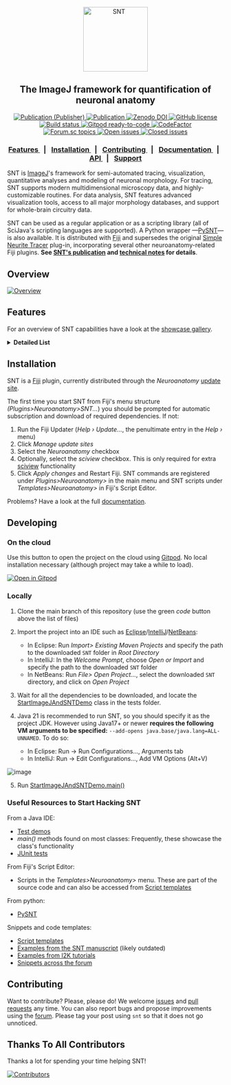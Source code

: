 <p align="center"><img src="https://imagej.net/media/icons/snt.png" alt="SNT" width="150"></p>
<h2 align="center">The ImageJ framework for quantification of neuronal anatomy</h2>
<div align="center">

 <!-- rdcu.be -->
  <a href="https://rdcu.be/c59MD">
    <img alt="Publication (Publisher)" src="https://img.shields.io/badge/Publication-Pub.-teal.svg">
  </a>
 <!-- BioRiv -->
  <a href="https://doi.org/10.1101/2020.07.13.179325">
    <img alt="Publication" src="https://img.shields.io/badge/Publication-BioRiv-red.svg">
  </a>
  <!-- Zenodo -->
  <a href="https://zenodo.org/badge/latestdoi/221831995">
    <img alt="Zenodo DOI" src="https://zenodo.org/badge/221831995.svg">
  </a>
  <!-- License -->
  <a href="https://github.com/morphonets/SNT/blob/master/LICENSE.txt">
    <img alt="GitHub license" src="https://img.shields.io/github/license/morphonets/SNT">
  </a>
<br>
  <!-- Build Status -->
  <a href="https://github.com/morphonets/SNT/actions/workflows/build.yml">
    <img alt="Build status" src="https://github.com/morphonets/SNT/actions/workflows/build.yml/badge.svg">
  </a>
  <!-- Gitpod -->
  <a href="https://gitpod.io/#https://github.com/fiji/SNT">
    <img alt="Gitpod ready-to-code" src="https://img.shields.io/badge/Gitpod-ready--to--code-blue?logo=gitpod">
  </a>
  <!-- codefactor -->
  <a href="https://www.codefactor.io/repository/github/morphonets/snt"><img src="https://www.codefactor.io/repository/github/morphonets/snt/badge" alt="CodeFactor" /
></a>
<br>
  <!-- Forum -->
  <a href="https://forum.image.sc/tags/snt">
    <img alt="Forum.sc topics" src="https://img.shields.io/badge/dynamic/json.svg?label=forum&url=https%3A%2F%2Fforum.image.sc%2Ftag%2Fsnt.json&query=%24.topic_list.tags.0.topic_count&suffix=%20topics">
  </a>
  <!-- Issues -->
  <a href="https://github.com/morphonets/SNT/issues">
    <img alt="Open issues" src="https://img.shields.io/github/issues/morphonets/SNT">
  </a>
  <a href="https://github.com/morphonets/SNT/issues">
    <img alt="Closed issues" src="https://img.shields.io/github/issues-closed/morphonets/SNT">
  </a>
</div>
<div align="center">
  <h3>
    <a href="https://github.com/morphonets/SNT#features">
      Features
    </a>
    <span style="margin:.5em">|</span>
    <a href="https://github.com/morphonets/SNT#installation">
      Installation
    </a>
    <span style="margin:.5em">|</span>
    <a href="https://github.com/morphonets/SNT#contributing">
      Contributing
    </a>
    <span style="margin:.5em">|</span>
    <a href="https://imagej.net/SNT">
       Documentation
    </a>
    <span style="margin:.5em">|</span>
    <a href="https://morphonets.github.io/SNT/">
      API
    </a>
    <span style="margin:.5em">|</span>
    <a href="https://forum.image.sc/tag/SNT">
      Support
    </a>
  </h3>
</div>

SNT is [ImageJ](https://imagej.net/)'s framework for semi-automated tracing, visualization, quantitative analyses and modeling of neuronal morphology. For tracing, SNT supports modern multidimensional microscopy data, and highly-customizable routines. For data analysis, SNT features advanced visualization tools, access to all major morphology databases, and support for whole-brain circuitry data.

SNT can be used as a regular application or as a scripting library (all of SciJava's scripting languages are supported). A Python wrapper —[PySNT](https://github.com/morphonets/pysnt)— is also available. It is distributed with [Fiji](https://imagej.net/Fiji) and supersedes the original [Simple Neurite Tracer](#backwards-compatibility) plug-in, incorporating several other neuroanatomy-related Fiji plugins. **See  [SNT's publication](https://doi.org/10.1038/s41592-021-01105-7)  and [technical notes](./NOTES.md) for details**.

## Overview

[![Overview](https://user-images.githubusercontent.com/2439948/167173119-2e4bea60-38e6-437f-82a9-205700f83ae8.png)](https://www.nature.com/articles/s41592-021-01105-7)

## Features
For an overview of SNT capabilities have a look at the [showcase gallery](https://imagej.net/plugins/snt/#overview).

<details>
  <summary><b>Detailed List</b></summary>

### Tracing

* Semi-automated Tracing:
  
  * Support for up to 5D multidimensional images, including multichannel, and timelapse sequences
  * Support for both ImageJ1 and [ImgLib2](https://imagej.net/libs/imglib2/) data structures
  * Several bidirectional search algorithms (A\*, NBA\*, Fast marching) with adjustable cost functions allow for efficient computation of curvatures for a wide range of imagery, that are <u>up to 20x faster</u> relatively to the original _Simple Neurite Tracer_ plugin
  * Tracing in "secondary layers". This allows for paths to be computed on "enhanced" (pre-processed) images while interacting with the unfiltered, original image (or vice-versa). Toggling between the two data sources is immediate
  * Precise placement of nodes is aided by a local search that automatically snaps the cursor to neurites wihin a 3D neighborhood

* Auto-tracing:

  * Generation of traces from thresholded/filtered images
  * Machine learning: Built-in routines for training random forest classifiers on previously traced paths ([LabKit](https://github.com/juglab/labkit-ui)/[Trainable Weka segmentation](https://github.com/fiji/Trainable_Segmentation) bridges)

* Tracing can be interleaved with image processing routines

* Tracing is scriptable. Interactive scripts allow for real-time inspection of results

* Paths can be tagged, searched, grouped and filtered by morphometric properties (length, radius, etc.)

* Paths can be edited, i.e., linked, merged, or split. Nodes can be moved, deleted, or inserted

* Post-hoc refinement of node positioning and radii by 'fitting' traces to the fluorescent signal associated with a path
  
### Analysis

* Extensive repertoire of [metrics](https://imagej.net/plugins/snt/metrics). Metrics can be collected from groups of cells, single cells, or parts thereof

* Analysis based on neuropil annotations for whole-brain data such as [MouseLight](https://ml-neuronbrowser.janelia.org/)

* Direct access to public databases, including [FlyCircuit](http://www.flycircuit.tw), [Insect Brain Database](https://insectbraindb.org/app/), [MouseLight](https://ml-neuronbrowser.janelia.org/), [NeuroMorpho](http://neuromorpho.org/), and [Virtual Fly Brain](https://v2.virtualflybrain.org/)

* Built-in commands for immediate retrieval of statistical reports, including summary statistics, tests (two-sample _t_-test/one-way ANOVA), comparison plots and histograms

* [Convex hull](https://imagej.net/plugins/snt/analysis#convex-hull-analysis) analyses

* [Delineation analyses](https://imagej.net/plugins/snt/walkthroughs#delineation-analysis)

* [Graph theory-based analyses](https://imagej.net/plugins/snt/analysis#graph-based-analysis)

* [Persistent homology-based analyses](https://imagej.net/plugins/snt/analysis#persistence-homology)

* [Growth analysis](https://imagej.net/plugins/snt/analysis#growth-analysis)

* [Root angle analysis](https://imagej.net/plugins/snt/analysis#root-angle-analysis)

* [Sholl](./NOTES.md) and [Horton-Strahler](https://imagej.net/plugins/snt/analysis#strahler-analysis) analyses

* Image processing workflows: Reconstructions can be converted to masks and ROIs. Voxel intensities can be profiled around (or across) traced paths

* Labkit and TWS integration ([Semantic Segmentation](https://imagej.net/plugins/snt/machine-learning))
  
### Visualization

* Quantitative visualizations: Display neurons color coded by morphometric traits, or neuropil annotations.

* Publication-quality visualizations:  Neuronal reconstructions, diagrams, plots and histograms can be exported as vector graphics

* [Reconstruction Viewer](https://imagej.net/SNT:_Reconstruction_Viewer): Standalone hardware-accelerated 3D visualization tool for both meshes and reconstructions.
  
  * Interactive and programmatic scenes (controlled rotations, panning, zoom, scaling, animation,  "dark/light mode", etc.)
  * Customizable views: Interactive management of scene elements, controls for transparency, color interpolation, lightning, path smoothing, etc. Ability to render both local and remote files on the same scene
  * Built-in support for several template brains: Drosophila, [zebrafish](https://fishatlas.neuro.mpg.de/), and Allen CCF (Allen Mouse Brain Atlas)

* [sciview](https://github.com/scenerygraphics/sciview) integration

* Graph Viewer: A dedicated viewer for graph-theory-based diagrams
  
  * Display reconstructions as dendrograms
  * Quantitative connectivity graphs for single cells and groups of cells
  
### Scripting

* Almost every aspect of the program can be scripted in any of the IJ2 supported languages, or from Python through [pyimagej](https://github.com/imagej/pyimagej)

* Detailed [documentation](https://imagej.net/SNT:_Scripting) and examples, including Python [notebooks](https://github.com/morphonets/SNT/tree/master/notebooks), and [end-to-end examples](https://github.com/morphonets/SNTmanuscript)

* Headless scripts supported

* (Experimental) Script Recorder
  
### Modeling

* Biophysical modeling of neuronal growth is performed through [Cortex3D (Cx3D)](https://github.com/morphonets/cx3d) and [sciview](https://docs.scenery.graphics/sciview/ "SciView"), in which a modified version of [Cx3D](https://github.com/morphonets/cx3d) grows neuronal processes with [sciview](https://docs.scenery.graphics/sciview/)’s data structures.
  
### Compatibility

* Support for multiple file formats including SWC, TRACES, JSON (MouseLight specification), and NDF (NeuronJ data file)

* Backwards compatibility: Special effort was put into backwards compatibility with  [Simple Neurite Tracer](https://github.com/fiji/SNT)  (including [TrakEM2](https://github.com/trakem2/TrakEM2) and [ITK](https://imagej.net/SNT:_Tubular_Geodesics) interaction)
  
* Aggregation of [legacy plugins](./NOTES.md)
  

</details>

## Installation

SNT is a [Fiji](https://imagej.net/Fiji) plugin, currently distributed through the *Neuroanatomy* [update site](https://imagej.net/Update_Sites).

The first time you start SNT from Fiji's menu structure *(Plugins>Neuroanatomy>SNT...*) you should be prompted for automatic subscription and download of required dependencies. If not:

1. Run the Fiji Updater (*Help › Update...*, the penultimate entry in the  *Help ›*  menu)
2. Click *Manage update sites*
3. Select the *Neuroanatomy* checkbox
4. Optionally, select the *sciview* checkbox. This is only required for extra [sciview](https://docs.scenery.graphics/sciview/) functionality
5. Click *Apply changes* and Restart Fiji. SNT commands are registered under _Plugins>Neuroanatomy>_ in the main menu and SNT scripts under _Templates>Neuroanatomy>_ in Fiji's Script Editor.

Problems? Have a look at the full [documentation](https://imagej.net/SNT).

## Developing

### On the cloud

Use this button to open the project on the cloud using [Gitpod](https://gitpod.io). No local installation necessary (although project may take a while to load).

[![Open in Gitpod](https://gitpod.io/button/open-in-gitpod.svg)](https://gitpod.io/#https://github.com/morphonets/SNT)

### Locally

1. Clone the main branch of this repository (use the green _code_ button above the list of files)

2. Import the project into an IDE such as [Eclipse](https://www.eclipse.org/downloads/packages/)/[IntelliJ](https://www.jetbrains.com/idea/download/)/[NetBeans](https://netbeans.apache.org/download/index.html):
   - In Eclipse: Run _Import> Existing Maven Projects_ and specify the path to the downloaded `SNT` folder in _Root Directory_
   - In IntelliJ: In the _Welcome Prompt_, choose _Open or Import_ and specify the path to the downloaded `SNT` folder
   - In NetBeans: Run _File> Open Project..._, select the downloaded `SNT` directory, and click on _Open Project_

3. Wait for all the dependencies to be downloaded, and locate the [StartImageJAndSNTDemo](./src/test/java/sc/fiji/snt/demo/StartImageJAndSNTDemo.java) class in the tests folder.

4. Java 21 is recommended to run SNT, so you should specify it as the project JDK. However using Java17+ or newer **requires the following VM arguments to be specified:** `--add-opens java.base/java.lang=ALL-UNNAMED`. To do so:
   - In Eclipse: Run -> Run Configurations..., Arguments tab
   - In IntelliJ: Run -> Edit Configurations..., Add VM Options (Alt+V)

![image](https://github.com/user-attachments/assets/1679e954-dc89-4061-bfa2-b4a10da4f0da)

5. Run [StartImageJAndSNTDemo.main()](./src/test/java/sc/fiji/snt/demo/StartImageJAndSNTDemo.java)

### Useful Resources to Start Hacking SNT

From a Java IDE:
- [Test demos](./src/test/java/sc/fiji/snt/demo/)
- _main()_ methods found on most classes: Frequently, these showcase the class's functionality
- [JUnit tests](./src/test/java/sc/fiji/snt/)

From Fiji's Script Editor:
- Scripts in the _Templates>Neuroanatomy>_ menu. These are part of the source code and can also be accessed from [Script templates](./src/main/resources/script_templates/Neuroanatomy/)

From python:
- [PySNT](https://github.com/morphonets/pysnt)

Snippets and code templates:
- [Script templates](./src/main/resources/script_templates/Neuroanatomy/)
- [Examples from the SNT manuscript](https://github.com/morphonets/SNTmanuscript) (likely outdated)
- [Examples from I2K tutorials](https://github.com/morphonets/i2k2020)
- [Snippets across the forum](https://forum.image.sc/tag/snt)

## Contributing

Want to contribute? Please, please do! We welcome [issues](https://github.com/morphonets/SNT/issues) and [pull requests](https://github.com/morphonets/SNT/pulls) any time. You can also report bugs and propose improvements using the [forum](https://forum.image.sc/tag/snt). Please tag your post using `snt` so that it does not go unnoticed.

## Thanks To All Contributors

Thanks a lot for spending your time helping SNT!

<a href="https://github.com/morphonets/SNT/graphs/contributors">
  <img src="https://contributors-img.web.app/image?repo=morphonets/SNT" alt="Contributors"/>
</a>
